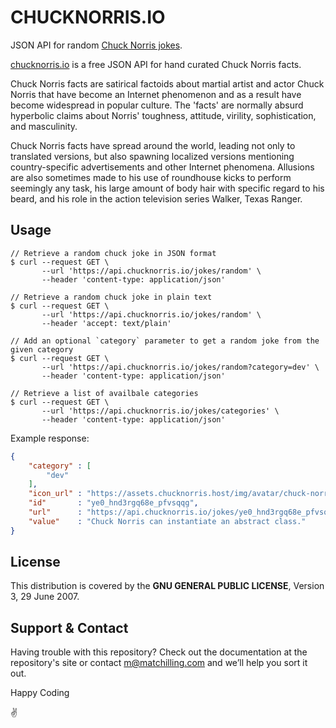 # CHUCKNORRIS.IO

JSON API for random [Chuck Norris jokes](https://api.chucknorris.io).

[chucknorris.io](https://api.chucknorris.io) is a free JSON API for hand curated Chuck Norris facts.

Chuck Norris facts are satirical factoids about martial artist and actor Chuck Norris that have become an Internet
phenomenon and as a result have become widespread in popular culture. The 'facts' are normally absurd hyperbolic claims
about Norris' toughness, attitude, virility, sophistication, and masculinity.

Chuck Norris facts have spread around the world, leading not only to translated versions, but also spawning localized
versions mentioning country-specific advertisements and other Internet phenomena. Allusions are also sometimes made to
his use of roundhouse kicks to perform seemingly any task, his large amount of body hair with specific regard to his
beard, and his role in the action television series Walker, Texas Ranger.

## Usage


```
// Retrieve a random chuck joke in JSON format
$ curl --request GET \
       --url 'https://api.chucknorris.io/jokes/random' \
       --header 'content-type: application/json'

// Retrieve a random chuck joke in plain text
$ curl --request GET \
       --url 'https://api.chucknorris.io/jokes/random' \
       --header 'accept: text/plain'

// Add an optional `category` parameter to get a random joke from the given category
$ curl --request GET \
       --url 'https://api.chucknorris.io/jokes/random?category=dev' \
       --header 'content-type: application/json'

// Retrieve a list of availbale categories
$ curl --request GET \
       --url 'https://api.chucknorris.io/jokes/categories' \
       --header 'content-type: application/json'
```

Example response:
```json
{
    "category" : [
        "dev"
    ],
    "icon_url" : "https://assets.chucknorris.host/img/avatar/chuck-norris.png",
    "id"       : "ye0_hnd3rgq68e_pfvsqqg",
    "url"      : "https://api.chucknorris.io/jokes/ye0_hnd3rgq68e_pfvsqqg",
    "value"    : "Chuck Norris can instantiate an abstract class."
}
```

## License

This distribution is covered by the **GNU GENERAL PUBLIC LICENSE**, Version 3, 29 June 2007.

## Support & Contact

Having trouble with this repository? Check out the documentation at the repository's site or contact m@matchilling.com and we’ll help you sort it out.

Happy Coding

:v:
